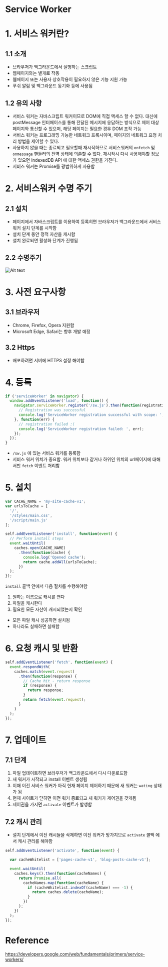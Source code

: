 Service Worker
==============
# 1. 서비스 워커란?
## 1.1 소개
- 브라우저가 백그라운드에서 실행하는 스크립트
- 웹페이지와는 별개로 작동
- 웹페이지 또는 사용자 상호작용이 필요하지 않은 기능 지원 가능 
- 푸쉬 알림 및 백그라운드 동기화 등에 사용됨

## 1.2 유의 사항
- 서비스 워커는 자바스크립트 워커이므로 DOM에 직접 액세스 할 수 없다. 대신에 postMessage 인터페이스를 통해 전달된 메시지에 응답하는 방식으로 제어 대상 페이지와 통신할 수 있으며, 해당 페이지는 필요한 경우 DOM 조작 가능
- 서비스 워커는 프로그래밍 가능한 네트워크 프록시이며, 페이지의 네트워크 요청 처리 방법을 제어할 수 있다.
- 사용하지 않을 때는 종료되고 필요할때 재시작하므로 서비스워커의 `onfetch` 및 `onmessage` 핸들러의 전역 상태에 의존할 수 없다. 재시작시 다시 사용해야할 정보가 있으면 IndexedDB API 에 대한 액세스 권한을 가진다.
- 서비스 워커는 Promise를 광범위하게 사용함

# 2. 서비스워커 수명 주기
## 2.1 설치
- 페이지에서 자바스크립트를 이용하여 등록히면 브라우저가 백그라운드에서 서비스 워커 설치 단계를 시작함
- 설치 단계 동안 정적 자산을 캐시함
- 설치 완료되면 활성화 단계가 진행됨
## 2.2 수명주기
![Alt text](https://developers.google.com/web/fundamentals/primers/service-workers/images/sw-lifecycle.png)

# 3. 사전 요구사항
## 3.1 브라우저
- Chrome, Firefox, Opera 지원함
- Microsoft Edge, Safari는 향후 개발 예정
## 3.2 Https
- 배포하려면 서버에 HTTPS 설정 해야함

# 4. 등록
```javascript
if ('serviceWorker' in navigator) {
  window.addEventListener('load', function() {
    navigator.serviceWorker.register('/sw.js').then(function(registration) {
      // Registration was successful
      console.log('ServiceWorker registration successful with scope: ', registration.scope);
    }, function(err) {
      // registration failed :(
      console.log('ServiceWorker registration failed: ', err);
    });
  });
}
```
 -  `/sw.js` 에 있는 서비스 워커를 등록함
 - 서비스 워커 위치가 중요함. 워커 위치보다 같거나 하위인 위치의 url페이지에 대해서만 `fetch` 이벤트 처리함

# 5. 설치
```javascript
var CACHE_NAME = 'my-site-cache-v1';
var urlsToCache = [
  '/',
  '/styles/main.css',
  '/script/main.js'
];

self.addEventListener('install', function(event) {
  // Perform install steps
  event.waitUntil(
    caches.open(CACHE_NAME)
      .then(function(cache) {
        console.log('Opened cache');
        return cache.addAll(urlsToCache);
      })
  );
});
```
`install` 콜백 안에서 다음 절차를 수행해야함

1. 원하는 이름으로 캐시를 연다
2. 파일을 캐시한다
3. 필요한 모든 자산이 캐시되었는지 확인

- 모든 파일 캐시 성공하면 설치됨
- 하나라도 실패하면 실패함

# 6. 요청 캐시 및 반환
```javascript
self.addEventListener('fetch', function(event) {
  event.respondWith(
    caches.match(event.request)
      .then(function(response) {
        // Cache hit - return response
        if (response) {
          return response;
        }
        return fetch(event.request);
      }
    )
  );
});
```

# 7. 업데이트
## 7.1 단계
1. 파일 업데이트하면 브라우저가 백그라운드에서 다시 다운로드함
2. 새 워커가 시작되고 install 이벤트 생성됨
3. 이때 이전 서비스 워커가 아직 현재 페이지 제어하기 때문에 새 워커는 `wating` 상태가 됨
4. 현재 사이트가 닫히면 이전 워커 종료되고 새 워커가 제어권을 갖게됨
5. 제어권을 가지면 `activate` 이벤트가 발생함

## 7.2 캐시 관리
- 설치 단계에서 이전 캐시들을 삭제하면 이전 워커가 망가지므로 `activate` 콜백 에서 캐시 관리를 해야함
```javascript
self.addEventListener('activate', function(event) {

  var cacheWhitelist = ['pages-cache-v1', 'blog-posts-cache-v1'];

  event.waitUntil(
    caches.keys().then(function(cacheNames) {
      return Promise.all(
        cacheNames.map(function(cacheName) {
          if (cacheWhitelist.indexOf(cacheName) === -1) {
            return caches.delete(cacheName);
          }
        })
      );
    })
  );
});
```

# Reference
<https://developers.google.com/web/fundamentals/primers/service-workers/>